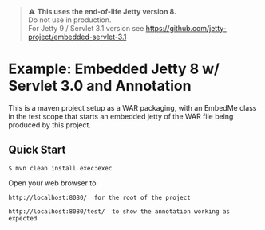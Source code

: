 > :warning: **This uses the end-of-life Jetty version 8.**   
> Do not use in production.  
> For Jetty 9 / Servlet 3.1 version see https://github.com/jetty-project/embedded-servlet-3.1

Example: Embedded Jetty 8 w/ Servlet 3.0 and Annotation
=====================================================

This is a maven project setup as a WAR packaging, with an EmbedMe class in
the test scope that starts an embedded jetty of the WAR file being
produced by this project.

Quick Start
-----------

    $ mvn clean install exec:exec

Open your web browser to

    http://localhost:8080/  for the root of the project

    http://localhost:8080/test/  to show the annotation working as expected


